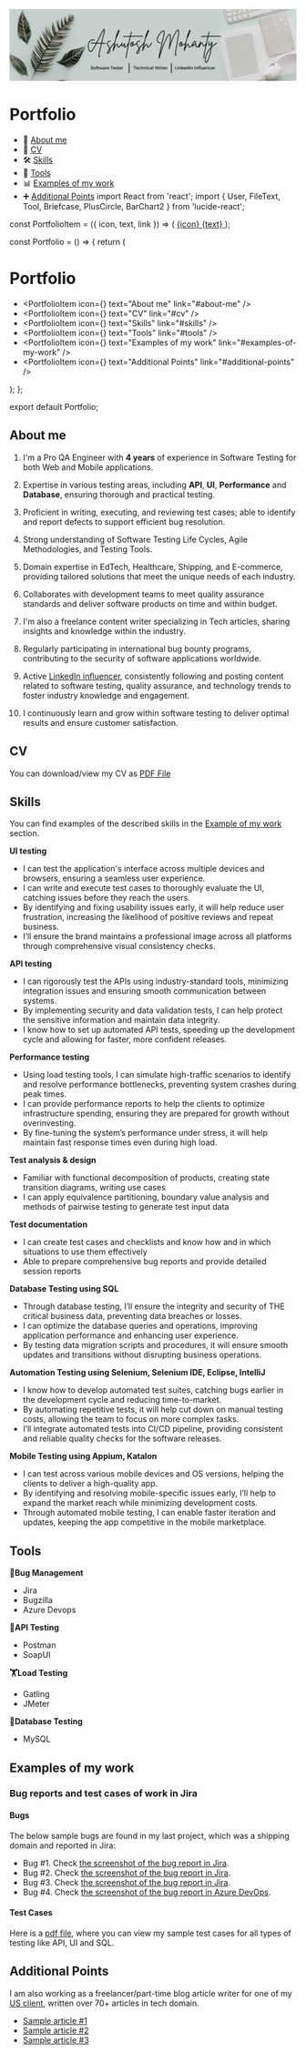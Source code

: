 ![1723309318762](1723309318762.jpg)
# Portfolio
- 👤 [About me](#about-me)
- 📄 [CV](#cv)
- 🛠️ [Skills](#skills)
- 🧰 [Tools](#tools)
- 📊 [Examples of my work](#examples-of-my-work)
- ➕ [Additional Points](#additional-points)
  import React from 'react';
import { User, FileText, Tool, Briefcase, PlusCircle, BarChart2 } from 'lucide-react';

const PortfolioItem = ({ icon, text, link }) => (
  <a href={link} className="flex items-center space-x-2 text-blue-600 hover:text-blue-800 transition-colors duration-200">
    {icon}
    <span>{text}</span>
  </a>
);

const Portfolio = () => {
  return (
    <div className="flex flex-col items-center justify-center min-h-screen bg-gray-100">
      <div className="bg-white p-8 rounded-lg shadow-md">
        <h1 className="text-3xl font-bold mb-6 text-center">Portfolio</h1>
        <ul className="space-y-4">
          <li><PortfolioItem icon={<User className="w-5 h-5" />} text="About me" link="#about-me" /></li>
          <li><PortfolioItem icon={<FileText className="w-5 h-5" />} text="CV" link="#cv" /></li>
          <li><PortfolioItem icon={<Tool className="w-5 h-5" />} text="Skills" link="#skills" /></li>
          <li><PortfolioItem icon={<Briefcase className="w-5 h-5" />} text="Tools" link="#tools" /></li>
          <li><PortfolioItem icon={<BarChart2 className="w-5 h-5" />} text="Examples of my work" link="#examples-of-my-work" /></li>
          <li><PortfolioItem icon={<PlusCircle className="w-5 h-5" />} text="Additional Points" link="#additional-points" /></li>
        </ul>
      </div>
    </div>
  );
};

export default Portfolio;

## About me
1. I'm a Pro QA Engineer with **4 years** of experience in Software Testing for both Web and Mobile applications.

2. Expertise in various testing areas, including **API**, **UI**, **Performance** and **Database**, ensuring thorough and practical testing.

3. Proficient in writing, executing, and reviewing test cases; able to identify and report defects to support efficient bug resolution.

4. Strong understanding of Software Testing Life Cycles, Agile Methodologies, and Testing Tools.

5. Domain expertise in EdTech, Healthcare, Shipping, and E-commerce, providing tailored solutions that meet the unique needs of each industry.

6. Collaborates with development teams to meet quality assurance standards and deliver software products on time and within budget.

7. I'm also a freelance content writer specializing in Tech articles, sharing insights and knowledge within the industry.

8. Regularly participating in international bug bounty programs, contributing to the security of software applications worldwide.

9. Active [LinkedIn influencer](https://www.linkedin.com/in/ashutosh-m-776905259/), consistently following and posting content related to software testing, quality assurance, and technology trends to foster industry knowledge and engagement.

10. I continuously learn and grow within software testing to deliver optimal results and ensure customer satisfaction.
## CV
You can download/view my CV as [PDF File](https://drive.google.com/file/d/1NBc3MRE4p3ghdxgm7DsKpSUhryHjjR6H/view?usp=drive_link)
## Skills
You can find examples of the described skills in the [Example of my work](#examples-of-my-work) section.

__UI testing__
  * I can test the application's interface across multiple devices and browsers, ensuring a seamless user experience.
  * I can write and execute test cases to thoroughly evaluate the UI, catching issues before they reach the users.
  * By identifying and fixing usability issues early, it will help reduce user frustration, increasing the likelihood of positive reviews and repeat business.
  * I’ll ensure the brand maintains a professional image across all platforms through comprehensive visual consistency checks.

__API testing__
  * I can rigorously test the APIs using industry-standard tools, minimizing integration issues and ensuring smooth communication between systems.
  * By implementing security and data validation tests, I can help protect the sensitive information and maintain data integrity.
  * I know how to set up automated API tests, speeding up the development cycle and allowing for faster, more confident releases.

__Performance testing__
  * Using load testing tools, I can simulate high-traffic scenarios to identify and resolve performance bottlenecks, preventing system crashes during peak times.
  * I can provide performance reports to help the clients to optimize infrastructure spending, ensuring they are prepared for growth without overinvesting.
  * By fine-tuning the system’s performance under stress, it will help maintain fast response times even during high load.

__Test analysis & design__
  * Familiar with functional decomposition of products, creating state transition diagrams, writing use cases
  * I can apply equivalence partitioning, boundary value analysis and methods of pairwise testing to generate test input data

__Test documentation__
  * I can create test cases and checklists and know how and in which situations to use them effectively
  * Able to prepare comprehensive bug reports and provide detailed session reports

__Database Testing using SQL__
  * Through database testing, I’ll ensure the integrity and security of THE critical business data, preventing data breaches or losses.
  * I can optimize the database queries and operations, improving application performance and enhancing user experience.
  * By testing data migration scripts and procedures, it will ensure smooth updates and transitions without disrupting business operations.

__Automation Testing using Selenium, Selenium IDE, Eclipse, IntelliJ__
  * I know how to develop automated test suites, catching bugs earlier in the development cycle and reducing time-to-market.
  * By automating repetitive tests, it will help cut down on manual testing costs, allowing the team to focus on more complex tasks.
  * I’ll integrate automated tests into CI/CD pipeline, providing consistent and reliable quality checks for the software releases.

__Mobile Testing using Appium, Katalon__
  * I can test across various mobile devices and OS versions, helping the clients to deliver a high-quality app.
  * By identifying and resolving mobile-specific issues early, I’ll help to expand the market reach while minimizing development costs.
  * Through automated mobile testing, I can enable faster iteration and updates, keeping the app competitive in the mobile marketplace.
    
## Tools

__🐛Bug Management__
  * Jira
  * Bugzilla
  * Azure Devops
    
__🧬API Testing__
  * Postman
  * SoapUI
    
__🏋️Load Testing__
  * Gatling
  * JMeter
    
__💾Database Testing__
  * MySQL

    
## Examples of my work
### Bug reports and test cases of work in Jira
#### Bugs
The below sample bugs are found in my last project, which was a shipping domain and reported in Jira:
  * Bug #1. Check [the screenshot of the bug report in Jira](https://drive.google.com/file/d/1MF5nk3PN2rTo6es-ggwOkSqdpWVecqx4/view?usp=sharing).
  * Bug #2. Check [the screenshot of the bug report in Jira](https://drive.google.com/file/d/1cxSpuiq7fJdJ6vMsxDxBJ4zhgB_viHsC/view?usp=sharing).
  * Bug #3. Check [the screenshot of the bug report in Jira](https://drive.google.com/file/d/1Lzp0OVHE31IOOE_lTtLB_0HGdXvOS7ie/view?usp=sharing).
  * Bug #4. Check [the screenshot of the bug report in Azure DevOps](https://drive.google.com/file/d/1fk3bcbl1xE30lTPcUKn9MsKEGv1bPFjh/view?usp=sharing).
#### Test Cases
Here is a [pdf file](https://drive.google.com/file/d/1zvLkq5kLjTCiXM7apNjEXdVb1q9SAZMO/view?usp=drive_link), where you can view my sample test cases for all types of testing like API, UI and SQL.
## Additional Points
I am also working as a freelancer/part-time blog article writer for one of my [US client](https://automatenow.io/), written over 70+ articles in tech domain.
  * [Sample article #1](https://automatenow.io/what-is-automated-testing/)
  * [Sample article #2](https://automatenow.io/api-design-development-with-postman/)
  * [Sample article #3](https://automatenow.io/what-is-git/)
